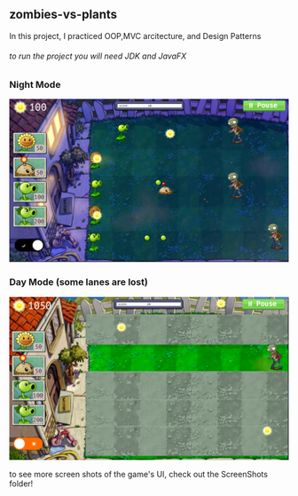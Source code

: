 ## zombies-vs-plants
In this project, I practiced OOP,MVC arcitecture, and Design Patterns

###### to run the project you will need JDK and JavaFX

### Night Mode
![20210817_230946.png](https://github.com/Narges-NJN/zombies-vs-plants/blob/master/ScreenShots/20210817_230946.png)

### Day Mode (some lanes are lost)
![20210817_231010.png](https://github.com/Narges-NJN/zombies-vs-plants/blob/master/ScreenShots/20210817_231010.png)

to see more screen shots of the game's UI, check out the ScreenShots folder!
